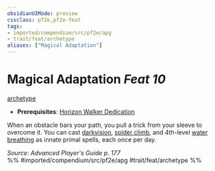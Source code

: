 ```yaml
---
obsidianUIMode: preview
cssclass: pf2e,pf2e-feat
tags:
- imported/compendium/src/pf2e/apg
- trait/feat/archetype
aliases: ["Magical Adaptation"]
---
```

# Magical Adaptation  *Feat 10*  
[archetype](archetype.md)  

- **Prerequisites**: [Horizon Walker Dedication](horizon-walker-dedication-apg.md)

When an obstacle bars your path, you pull a trick from your sleeve to overcome it. You can cast [darkvision](../spells/darkvision.md), [spider climb](../spells/spider-climb.md), and 4th-level [water breathing](../spells/water-breathing.md) as innate primal spells, each once per day.

*Source: Advanced Player's Guide p. 177*  
%% #imported/compendium/src/pf2e/apg #trait/feat/archetype %%